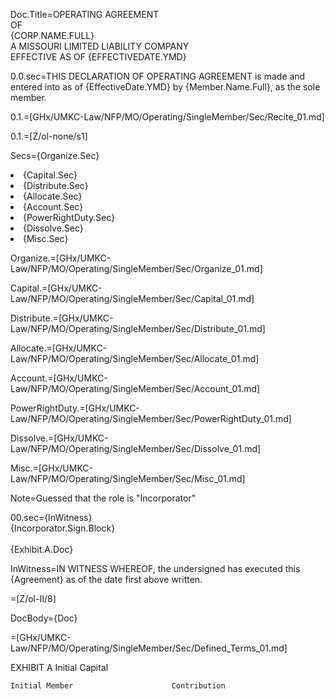 Doc.Title=OPERATING AGREEMENT <br>OF<br><span style="text-transform:uppercase">{Corp.Name.Full}<br>A MISSOURI LIMITED LIABILITY COMPANY<br>EFFECTIVE AS OF {EffectiveDate.YMD} 
				
0.0.sec=THIS DECLARATION OF OPERATING AGREEMENT is made and entered into as of {EffectiveDate.YMD} by {Member.Name.Full}, as the sole member.

0.1.=[GHx/UMKC-Law/NFP/MO/Operating/SingleMember/Sec/Recite_01.md]

0.1.=[Z/ol-none/s1]

Secs={Organize.Sec}<li>{Capital.Sec}<li>{Distribute.Sec}<li>{Allocate.Sec}<li>{Account.Sec}<li>{PowerRightDuty.Sec}<li>{Dissolve.Sec}<li>{Misc.Sec}

Organize.=[GHx/UMKC-Law/NFP/MO/Operating/SingleMember/Sec/Organize_01.md]

Capital.=[GHx/UMKC-Law/NFP/MO/Operating/SingleMember/Sec/Capital_01.md]

Distribute.=[GHx/UMKC-Law/NFP/MO/Operating/SingleMember/Sec/Distribute_01.md]

Allocate.=[GHx/UMKC-Law/NFP/MO/Operating/SingleMember/Sec/Allocate_01.md]

Account.=[GHx/UMKC-Law/NFP/MO/Operating/SingleMember/Sec/Account_01.md]

PowerRightDuty.=[GHx/UMKC-Law/NFP/MO/Operating/SingleMember/Sec/PowerRightDuty_01.md]

Dissolve.=[GHx/UMKC-Law/NFP/MO/Operating/SingleMember/Sec/Dissolve_01.md]

Misc.=[GHx/UMKC-Law/NFP/MO/Operating/SingleMember/Sec/Misc_01.md]

Note=Guessed that the role is "Incorporator"

00.sec={InWitness}<br>{Incorporator.Sign.Block}<br><br>{Exhibit.A.Doc}

InWitness=IN WITNESS WHEREOF, the undersigned has executed this {Agreement} as of the date first above written.

=[Z/ol-II/8]

DocBody={Doc}

=[GHx/UMKC-Law/NFP/MO/Operating/SingleMember/Sec/Defined_Terms_01.md]



 



EXHIBIT A
Initial Capital


	Initial Member						Contribution
